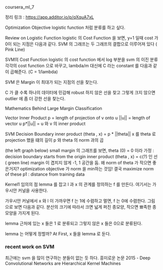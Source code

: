 coursera_ml_7

 정리 링크 : https://app.additor.io/p/qXquA7xL

Optimization Objective 
logistic function 처럼 분류를 하고 싶다.


  Review on Logistic Function
logistic 의  Cost Function 을 보면,
 y=1 일때   cost 가 0이 되는 지점은 다음과 같다.
 SVM 의 그래프는 두 그래프의 결합으로 이루어져 있다 ( Pink Line)
 
 
  SVM의  Cost Function
logistic  의  cost function 에서  log  부분을  svm 의 이진 분류 각각의  cost function 으로 바꾸고,
 lambda/m 대신에  C 라는  constant 를 다음과 같이 곱해준다.  (C = 1/lambda)
 
 
 SVM 은  Margin 이 최대가 되는 지점의 선을 찾는다.

C 가 클 수록 하나의 데이터에 민감해  robust 하지 않은 선을 찾고
그렇게 크지 않으면  outlier 에 좀 더 강한 선을 찾는다.



Mathematics Behind Large Margin Classification


 Vector Inner Product
p = length of projection of v onto u 
||u|| = length of vector u
p*||u|| = u 와 v 의 inner product


SVM Decision Boundary
 inner product (theta ,  x)  = p * ||theta|| 
x 를  theta  로  projection  했을 떄의 길이  p 와  theta 의  norm 과의 곱


(the left graph below) small margin 의 그래프를 보면,
theta (0) = 0 이라 가정 : decision boundary starts from the origin
  inner product (theta ,  x)  = c(?)  인  선 ( green line)
margin 이 겹치지 않게 -1, 1   공간을 둠.
왜  norm of theta  가 작으면 좋은거지? optimization objective 가  norm 을 min하는 것임!
결국 maximize norm of these p1  : distance from training data


Kernel1
임의의 점  lemma 를 잡고
 l 과 x 의 관계를 정의하는  f 를 만든다. 여기서는 가우시안 커널을 사용한다.
 
가우시안 커널에서
 x 와 l 이 가까우면  f 는 1에 수렴하고
  멀면,  f 는 0에 수렴한다.
그림으로 보면 다음과 같다.
  분산의 크기에 따라서 크면 넓게 퍼진 종모양, 작으면 뾰족한 종모양을 가지게 된다.
  
   lemma 근처에 있는  x 들은  1 로 분류되고
그렇지 않은  x 들은 0으로 분류된다.

lemma  는 어떻게 정할까?
 At First,   x 들을  lemma 로 둔다.
 
 
 ### recent work on SVM
  최근에는  svm 을 많이 연구하는 분들이 없는 듯 하다.
  흥미로운 논문 2015 - Deep Convolutional Networks are Hierarchical Kernel Machines

